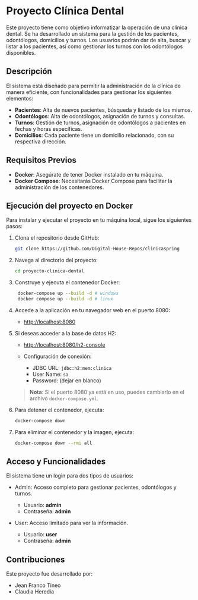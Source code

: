 # Proyecto Clínica Dental

Este proyecto tiene como objetivo informatizar la operación de una clínica dental. Se ha desarrollado un sistema para la
gestión de los pacientes, odontólogos, domicilios y turnos. Los usuarios podrán dar de alta, buscar y listar a los
pacientes, así como gestionar los turnos con los odontólogos disponibles.

## Descripción

El sistema está diseñado para permitir la administración de la clínica de manera eficiente, con funcionalidades para
gestionar los siguientes elementos:

- **Pacientes**: Alta de nuevos pacientes, búsqueda y listado de los mismos.
- **Odontólogos**: Alta de odontólogos, asignación de turnos y consultas.
- **Turnos**: Gestión de turnos, asignación de odontólogos a pacientes en fechas y horas específicas.
- **Domicilios**: Cada paciente tiene un domicilio relacionado, con su respectiva dirección.

## Requisitos Previos

- **Docker**: Asegúrate de tener Docker instalado en tu máquina.
- **Docker Compose**: Necesitarás Docker Compose para facilitar la administración de los contenedores.

## Ejecución del proyecto en Docker

Para instalar y ejecutar el proyecto en tu máquina local, sigue los siguientes pasos:

1. Clona el repositorio desde GitHub:
   ```bash
   git clone https://github.com/Digital-House-Repos/clinicaspring
   ```

2. Navega al directorio del proyecto:
   ```bash
   cd proyecto-clinica-dental
   ```

3. Construye y ejecuta el contenedor Docker:
   ```bash
    docker-compose up --build -d # windows
    docker compose up --build -d # linux
   ```

4. Accede a la aplicación en tu navegador web en el puerto 8080:
    - [http://localhost:8080](http://localhost:8080)

5. Si deseas acceder a la base de datos H2:
    - [http://localhost:8080/h2-console](http://localhost:8080/h2-console)

    - Configuración de conexión:
        - JDBC URL: `jdbc:h2:mem:clinica`
        - User Name: `sa`
        - Password: (dejar en blanco)

   > **Nota**: Si el puerto 8080 ya está en uso, puedes cambiarlo en el archivo `docker-compose.yml`.

6. Para detener el contenedor, ejecuta:
   ```bash
   docker-compose down
   ```

7. Para eliminar el contenedor y la imagen, ejecuta:
   ```bash
   docker-compose down --rmi all
   ```

## Acceso y Funcionalidades

El sistema tiene un login para dos tipos de usuarios:

- Admin: Acceso completo para gestionar pacientes, odontólogos y turnos.

    - Usuario: **admin**
    - Contraseña: **admin**

- User: Acceso limitado para ver la información.
    - Usuario: **user**
    - Contraseña: **admin**

## Contribuciones

Este proyecto fue desarrollado por:

- Jean Franco Tineo
- Claudia Heredia